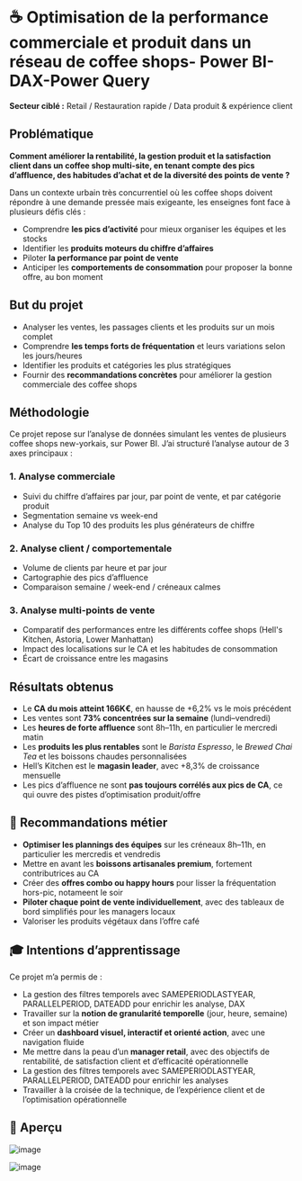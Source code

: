 # ☕ Optimisation de la performance commerciale et produit dans un réseau de coffee shops- Power BI- DAX-Power Query

**Secteur ciblé :** Retail / Restauration rapide / Data produit & expérience client  

## Problématique

**Comment améliorer la rentabilité, la gestion produit et la satisfaction client dans un coffee shop multi-site, en tenant compte des pics d’affluence, des habitudes d’achat et de la diversité des points de vente ?**

Dans un contexte urbain très concurrentiel où les coffee shops doivent répondre à une demande pressée mais exigeante, les enseignes font face à plusieurs défis clés :

- Comprendre **les pics d’activité** pour mieux organiser les équipes et les stocks  
- Identifier les **produits moteurs du chiffre d’affaires**  
- Piloter **la performance par point de vente** 
- Anticiper les **comportements de consommation** pour proposer la bonne offre, au bon moment


## But du projet

- Analyser les ventes, les passages clients et les produits sur un mois complet  
- Comprendre **les temps forts de fréquentation** et leurs variations selon les jours/heures  
- Identifier les produits et catégories les plus stratégiques  
- Fournir des **recommandations concrètes** pour améliorer la gestion commerciale des coffee shops  


##  Méthodologie

Ce projet repose sur l’analyse de données simulant les ventes de plusieurs coffee shops new-yorkais, sur Power BI. J’ai structuré l’analyse autour de 3 axes principaux :

### 1. Analyse commerciale
- Suivi du chiffre d’affaires par jour, par point de vente, et par catégorie produit  
- Segmentation semaine vs week-end  
- Analyse du Top 10 des produits les plus générateurs de chiffre  

### 2. Analyse client / comportementale
- Volume de clients par heure et par jour  
- Cartographie des pics d’affluence 
- Comparaison semaine / week-end / créneaux calmes  

### 3. Analyse multi-points de vente
- Comparatif des performances entre les différents coffee shops (Hell's Kitchen, Astoria, Lower Manhattan)  
- Impact des localisations sur le CA et les habitudes de consommation  
- Écart de croissance entre les magasins  


##  Résultats obtenus

- Le **CA du mois atteint 166K€**, en hausse de +6,2% vs le mois précédent  
- Les ventes sont **73% concentrées sur la semaine** (lundi–vendredi)  
- Les **heures de forte affluence** sont 8h–11h, en particulier le mercredi matin  
- Les **produits les plus rentables** sont le *Barista Espresso*, le *Brewed Chai Tea* et les boissons chaudes personnalisées  
- Hell’s Kitchen est le **magasin leader**, avec +8,3% de croissance mensuelle  
- Les pics d’affluence ne sont **pas toujours corrélés aux pics de CA**, ce qui ouvre des pistes d’optimisation produit/offre  


## 📌 Recommandations métier

- **Optimiser les plannings des équipes** sur les créneaux 8h–11h, en particulier les mercredis et vendredis  
- Mettre en avant les **boissons artisanales premium**, fortement contributrices au CA  
- Créer des **offres combo ou happy hours** pour lisser la fréquentation hors-pic, notameent le soir
- **Piloter chaque point de vente individuellement**, avec des tableaux de bord simplifiés pour les managers locaux  
- Valoriser les produits végétaux dans l’offre café 


## 🎓 Intentions d’apprentissage

Ce projet m’a permis de :

- La gestion des filtres temporels avec SAMEPERIODLASTYEAR, PARALLELPERIOD, DATEADD pour enrichir les analyse, DAX
- Travailler sur la **notion de granularité temporelle** (jour, heure, semaine) et son impact métier  
- Créer un **dashboard visuel, interactif et orienté action**, avec une navigation fluide  
- Me mettre dans la peau d’un **manager retail**, avec des objectifs de rentabilité, de satisfaction client et d’efficacité opérationnelle  
- La gestion des filtres temporels avec SAMEPERIODLASTYEAR, PARALLELPERIOD, DATEADD pour enrichir les analyses
- Travailler à la croisée de la technique, de l’expérience client et de l’optimisation opérationnelle



## 📌 Aperçu
![image](https://github.com/user-attachments/assets/b573dd39-91f2-4124-bfaa-3b47852ffe0c)

![image](https://github.com/user-attachments/assets/0b791010-7878-46db-b81d-2500f1a9342c)



